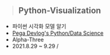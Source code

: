 > ## Python-Visualization

- 파이썬 시각화 모델 알기
- [Pega Devlog's Python/Data Science](https://jehyunlee.github.io/categories/Python/Data-Science/)
- Alpha-Three
- 2021.8.29 ~ 9.29 /

